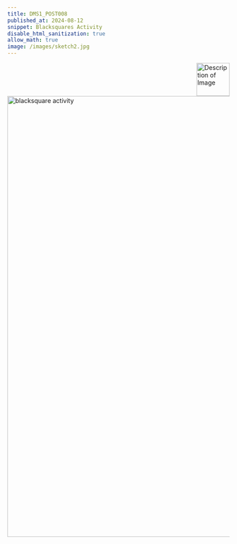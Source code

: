 ```yaml
---
title: DMS1_POST008
published_at: 2024-08-12
snippet: Blacksquares Activity 
disable_html_sanitization: true
allow_math: true
image: /images/sketch2.jpg
---
```


<img src="https://www.hardjewelry.com/cdn/shop/files/ezgif.com-gif-maker_3.gif?v=1649272041" alt="Description of Image" style="float:right; margin-left:20px; width:75px; height:auto;">



<img src="images/blacksquarestask.jpg" alt="blacksquare activity" width="1000" height="1000">
